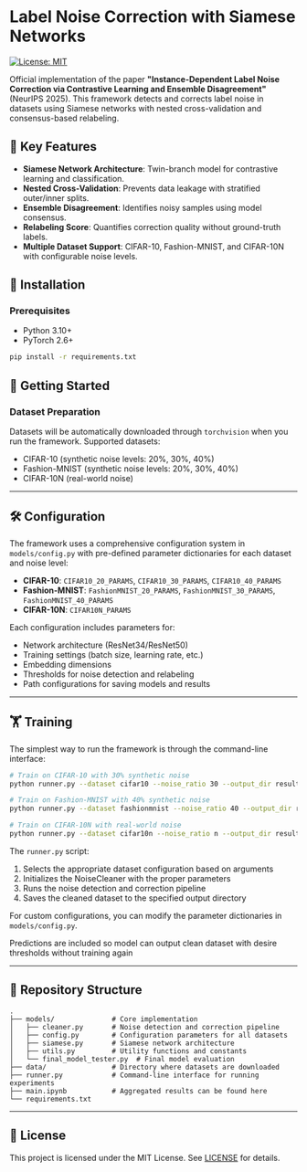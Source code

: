 # Label Noise Correction with Siamese Networks

[![License: MIT](https://img.shields.io/badge/License-MIT-yellow.svg)](https://opensource.org/licenses/MIT)

Official implementation of the paper **"Instance-Dependent Label Noise Correction via Contrastive Learning and Ensemble Disagreement"** (NeurIPS 2025). This framework detects and corrects label noise in datasets using Siamese networks with nested cross-validation and consensus-based relabeling.


## 🔑 Key Features
- **Siamese Network Architecture**: Twin-branch model for contrastive learning and classification.
- **Nested Cross-Validation**: Prevents data leakage with stratified outer/inner splits.
- **Ensemble Disagreement**: Identifies noisy samples using model consensus.
- **Relabeling Score**: Quantifies correction quality without ground-truth labels.
- **Multiple Dataset Support**: CIFAR-10, Fashion-MNIST, and CIFAR-10N with configurable noise levels.


## 🚀 Installation

### Prerequisites
- Python 3.10+
- PyTorch 2.6+

```bash
pip install -r requirements.txt
```


## 📂 Getting Started

### Dataset Preparation
Datasets will be automatically downloaded through `torchvision` when you run the framework. Supported datasets:
- CIFAR-10 (synthetic noise levels: 20%, 30%, 40%)
- Fashion-MNIST (synthetic noise levels: 20%, 30%, 40%)
- CIFAR-10N (real-world noise)

---

## 🛠️ Configuration
The framework uses a comprehensive configuration system in `models/config.py` with pre-defined parameter dictionaries for each dataset and noise level:

- **CIFAR-10**: `CIFAR10_20_PARAMS`, `CIFAR10_30_PARAMS`, `CIFAR10_40_PARAMS`
- **Fashion-MNIST**: `FashionMNIST_20_PARAMS`, `FashionMNIST_30_PARAMS`, `FashionMNIST_40_PARAMS`
- **CIFAR-10N**: `CIFAR10N_PARAMS`

Each configuration includes parameters for:
- Network architecture (ResNet34/ResNet50)
- Training settings (batch size, learning rate, etc.)
- Embedding dimensions
- Thresholds for noise detection and relabeling
- Path configurations for saving models and results

---

## 🏋️ Training
The simplest way to run the framework is through the command-line interface:

```bash
# Train on CIFAR-10 with 30% synthetic noise
python runner.py --dataset cifar10 --noise_ratio 30 --output_dir results/cifar10_30

# Train on Fashion-MNIST with 40% synthetic noise
python runner.py --dataset fashionmnist --noise_ratio 40 --output_dir results/fmnist_40

# Train on CIFAR-10N with real-world noise
python runner.py --dataset cifar10n --noise_ratio n --output_dir results/cifar10n
```

The `runner.py` script:
1. Selects the appropriate dataset configuration based on arguments
2. Initializes the NoiseCleaner with the proper parameters
3. Runs the noise detection and correction pipeline
4. Saves the cleaned dataset to the specified output directory

For custom configurations, you can modify the parameter dictionaries in `models/config.py`.

Predictions are included so model can output clean dataset with desire thresholds without training again
<!-- 
---

## 🔍 Evaluation
After training, you can evaluate the noise detection performance:

```bash
python evaluate.py --dataset cifar10 --noise_ratio 30 --checkpoint results/cifar10_30/best_model.pth
```

Generate visualizations:
```bash
python visualize.py --dataset cifar10 --noise_ratio 30 --input_dir results/cifar10_30 --output_dir figures/
``` -->

---

## 📂 Repository Structure
```
.
├── models/              # Core implementation
│   ├── cleaner.py       # Noise detection and correction pipeline
│   ├── config.py        # Configuration parameters for all datasets
│   ├── siamese.py       # Siamese network architecture
│   ├── utils.py         # Utility functions and constants
│   └── final_model_tester.py  # Final model evaluation
├── data/                # Directory where datasets are downloaded
├── runner.py            # Command-line interface for running experiments
├── main.ipynb           # Aggregated results can be found here
└── requirements.txt
```

---
<!-- 
## 📜 Citation
If you use this work, please cite:
```bibtex
@inproceedings{aref2025noisecorrection,
  title={Instance-Dependent Label Noise Correction via Contrastive Learning and Ensemble Disagreement},
  author={Your Name and Collaborators},
  booktitle={NeurIPS},
  year={2023}
}
```

--- -->

## 📄 License
This project is licensed under the MIT License. See [LICENSE](LICENSE) for details.
